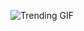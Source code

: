 ![Trending GIF](https://media4.giphy.com/media/v1.Y2lkPThiYjIxNzcyMzhvcjh1azhzZXR0Nm1tczlxazBvM2R6Nzk0dmY2b3lpN2V5ZDRqdSZlcD12MV9naWZzX3NlYXJjaCZjdD1n/MT5UUV1d4CXE2A37Dg/giphy.gif)
